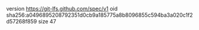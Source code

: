 version https://git-lfs.github.com/spec/v1
oid sha256:a0496895208792351d0cb9a185775a8b8096855c594ba3a020c1f2d57268f859
size 47
